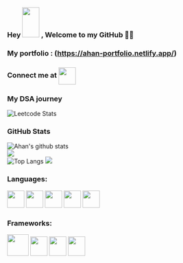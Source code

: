 ### Hey <img src="https://c.tenor.com/nebZyl8oN7IAAAAi/wave-hello.gif" width="40px" height="70px" style="max-width: 100%;"> , Welcome to my GitHub 👨‍💻
### My portfolio : (https://ahan-portfolio.netlify.app/)
### Connect me at <a href="https://www.linkedin.com/in/ahan-m-a-73377a191" target="blank"><img align="center" src="https://www.freeiconspng.com/uploads/linkedin-logo-3.png" width="40px" style="max-width: 100%;" /></a>
### My DSA journey
![Leetcode Stats](https://leetcard.jacoblin.cool/ahan-stark)
### GitHub Stats
![Ahan's github stats](https://github-readme-stats.vercel.app/api?username=ahan-stark&show_icons=true&theme=github_dark)
<br>
![](https://github-readme-streak-stats.herokuapp.com/?user=ahan-stark&theme=dark&hide_border=false)<br/>
![Top Langs](https://github-readme-stats.vercel.app/api/top-langs/?username=ahan-stark&layout=donut&show_icons=true&theme=github_dark)
![](https://github-profile-trophy.vercel.app/?username=ahan-stark&theme=radical&no-frame=false&no-bg=false&margin-w=4)
<h3>Languages:</h3>
<span>
<img src="https://img.icons8.com/color/344/python--v1.png" width="40px" style="max-width: 100%;">
<img src="https://cdn.iconscout.com/icon/free/png-64/java-60-1174953.png" width="40px" style="max-width: 100%;">
<img src="https://img.icons8.com/color/2x/c-programming.png" width="40px" style="max-width: 100%;">
<img src="https://www.freeiconspng.com/uploads/c--logo-icon-0.png" width="40px" style="max-width: 100%;">
<img src="https://img.icons8.com/color/344/javascript--v1.png" width="40px" style="max-width: 100%;">
</span>
<h3>Frameworks:</h3>
<span>
<img src="https://img.icons8.com/color/2x/angularjs.png" width="50px" style="max-width: 100%;">
<img src="https://www.pngitem.com/pimgs/m/159-1595977_flask-python-logo-hd-png-download.png" width="40px" height="45px" style="max-width: 100%;">
<img src="https://png.pngitem.com/pimgs/s/174-1746763_spring-framework-logo-01-spring-boot-hd-png.png" width="40px" height="45px" style="max-width: 100%;">
<img src="https://png.pngitem.com/pimgs/s/25-255469_android-filetransfer-icon-android-file-transfer-icon-hd.png" width="40px" height="45px" style="max-width: 100%;">
</span>
<!-- <h2>Currently </h2> -->


<!--
**ahan-stark/ahan-stark** is a ✨ _special_ ✨ repository because its `README.md` (this file) appears on your GitHub profile.

Here are some ideas to get you started:

- 🔭 I’m currently working on ...
- 🌱 I’m currently learning ...
- 👯 I’m looking to collaborate on ...
- 🤔 I’m looking for help with ...
- 💬 Ask me about ...
- 📫 How to reach me: ...
- 😄 Pronouns: ...
- ⚡ Fun fact: ...
-->
